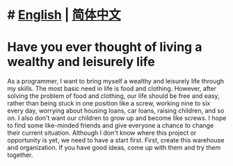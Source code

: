 # # [English](README_EN.md) | [简体中文](README_ZH.md)
# Have you ever thought of living a wealthy and leisurely life
As a programmer, I want to bring myself a wealthy and leisurely life through my skills. The most basic need in life is food and clothing. However, after solving the problem of food and clothing, our life should be free and easy, rather than being stuck in one position like a screw, working nine to six every day, worrying about housing loans, car loans, raising children, and so on. I also don't want our children to grow up and become like screws. I hope to find some like-minded friends and give everyone a chance to change their current situation. Although I don't know where this project or opportunity is yet, we need to have a start first. First, create this warehouse and organization. If you have good ideas, come up with them and try them together.
